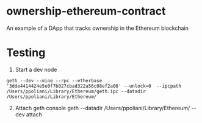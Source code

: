 # ownership-ethereum-contract
An example of a DApp that tracks ownership in the Ethereum blockchain


# Testing

1. Start a dev node

  ```
  geth --dev --mine --rpc --etherbase '3dde4414424e5e0f7b027cbad322a56c08ef2a06' --unlock=0  --ipcpath /Users/ppoliani/Library/Ethereum/geth.ipc --datadir /Users/ppoliani/Library/Ethereum/
  ```

2. Attach geth console
  geth --datadir /Users/ppoliani/Library/Ethereum/ --dev attach
